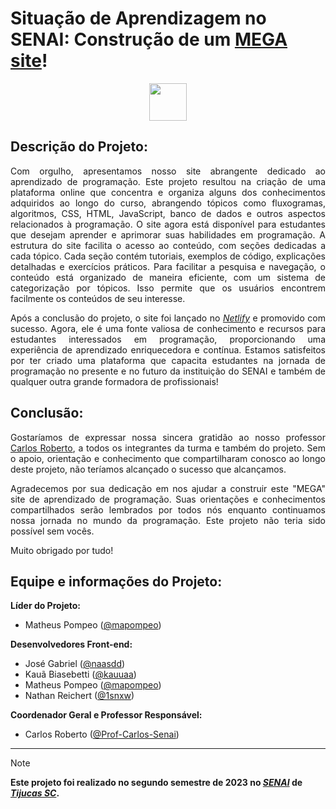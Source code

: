# Situação de Aprendizagem no **SENAI**: Construção de um [**MEGA** site](https://megadev-senai.netlify.app/)!

<div align="justify">

<div align="center">
<a href="https://megadev-senai.netlify.app/"><img src="https://grupovaldirsaraiva.com.br/wp-content/uploads/2022/11/Botao-clique-aqui-site.png" height="60" width="auto"></a>
</div>

## Descrição do Projeto:

Com orgulho, apresentamos nosso site abrangente dedicado ao aprendizado de programação. Este projeto resultou na criação de uma plataforma online que concentra e organiza alguns dos conhecimentos adquiridos ao longo do curso, abrangendo tópicos como fluxogramas, algoritmos, CSS, HTML, JavaScript, banco de dados e outros aspectos relacionados à programação.
O site agora está disponível para estudantes que desejam aprender e aprimorar suas habilidades em programação. A estrutura do site facilita o acesso ao conteúdo, com seções dedicadas a cada tópico. Cada seção contém tutoriais, exemplos de código, explicações detalhadas e exercícios práticos.  Para facilitar a pesquisa e navegação, o conteúdo está organizado de maneira eficiente, com um sistema de categorização por tópicos. Isso permite que os usuários encontrem facilmente os conteúdos de seu interesse.

Após a conclusão do projeto, o site foi lançado no _[Netlify](https://megadev-senai.netlify.app/)_ e promovido com sucesso. Agora, ele é uma fonte valiosa de conhecimento e recursos para estudantes interessados em programação, proporcionando uma experiência de aprendizado enriquecedora e contínua. Estamos satisfeitos por ter criado uma plataforma que capacita estudantes na jornada de programação no presente e no futuro da instituição do SENAI e também de qualquer outra grande formadora de profissionais!

## **Conclusão:**

Gostaríamos de expressar nossa sincera gratidão ao nosso professor [Carlos Roberto](https://github.com/Prof-Carlos-Senai), a todos os integrantes da turma e também do projeto. Sem o apoio, orientação e conhecimento que compartilharam conosco ao longo deste projeto, não teríamos alcançado o sucesso que alcançamos.

Agradecemos por sua dedicação em nos ajudar a construir este "MEGA" site de aprendizado de programação. Suas orientações e conhecimentos compartilhados serão lembrados por todos nós enquanto continuamos nossa jornada no mundo da programação. Este projeto não teria sido possível sem vocês.

Muito obrigado por tudo!

</div>

## Equipe e informações do Projeto:

<div align="justify">

**Líder do Projeto:**
- Matheus Pompeo ([@mapompeo](https://github.com/mapompeo))

**Desenvolvedores Front-end:**
- José Gabriel ([@naasdd](https://github.com/naasdd))
- Kauã Biasebetti ([@kauuaa](https://github.com/kauuaa))
- Matheus Pompeo ([@mapompeo](https://github.com/mapompeo))
- Nathan Reichert ([@1snxw](https://github.com/1snxw))

**Coordenador Geral e Professor Responsável:**
- Carlos Roberto ([@Prof-Carlos-Senai](https://github.com/Prof-Carlos-Senai))
</div>

---

> [!NOTE]
> **Este projeto foi realizado no segundo semestre de 2023 no _[SENAI](https://maps.app.goo.gl/Jw1hZ8uvuVqV3V9E9)_ de _[Tijucas SC](https://maps.app.goo.gl/UFumcc5hjGymGFSY7)_.**
